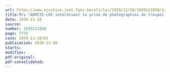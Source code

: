 ```yaml
---
url: https://www.ejustice.just.fgov.be/eli/loi/1939/11/18/1939111850/justel
title-fr: "ARRETE-LOI interdisant la prise de photographies de troupes et la prise de photographies ou de dessins du matériel militaire"
date: 1939-11-18
source:
number: 1939111850
page: 7775
case: 1939-11-18/01
publication: 1939-11-20
starts:
modifies:
pdf-original:
pdf-consolidated:
---
```


